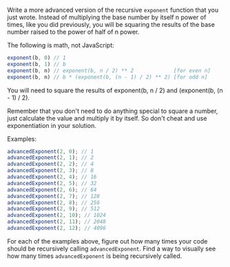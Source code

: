 
Write a more advanced version of the recursive `exponent` function that
you just wrote. Instead of multiplying the base number by itself n power of
times, like you did previously, you will be squaring the results of the base
number raised to the power of half of n power.

The following is math, not JavaScript:

```js
exponent(b, 0) // 1
exponent(b, 1) // b
exponent(b, n) // exponent(b, n / 2) ** 2             [for even n]
exponent(b, n) // b * (exponent(b, (n - 1) / 2) ** 2) [for odd n]
```
You will need to square the results of exponent(b, n / 2) and
(exponent(b, (n - 1) / 2).

Remember that you don't need to do anything special to square a number, just
calculate the value and multiply it by itself. So don't cheat and use
exponentiation in your solution.

Examples:

```js
advancedExponent(2, 0); // 1
advancedExponent(2, 1); // 2
advancedExponent(2, 2); // 4
advancedExponent(2, 3); // 8
advancedExponent(2, 4); // 16
advancedExponent(2, 5); // 32
advancedExponent(2, 6); // 64
advancedExponent(2, 7); // 128
advancedExponent(2, 8); // 256
advancedExponent(2, 9); // 512
advancedExponent(2, 10); // 1024
advancedExponent(2, 11); // 2048
advancedExponent(2, 12); // 4096
```

For each of the examples above, figure out how many times your code should
be recursively calling `advancedExponent`. Find a way to visually see how many
times `advancedExponent` is being recursively called.
